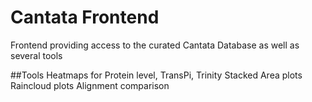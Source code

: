 # Cantata Frontend
Frontend providing access to the curated Cantata Database as well as several tools

##Tools
Heatmaps for Protein level, TransPi, Trinity
Stacked Area plots
Raincloud plots
Alignment comparison
